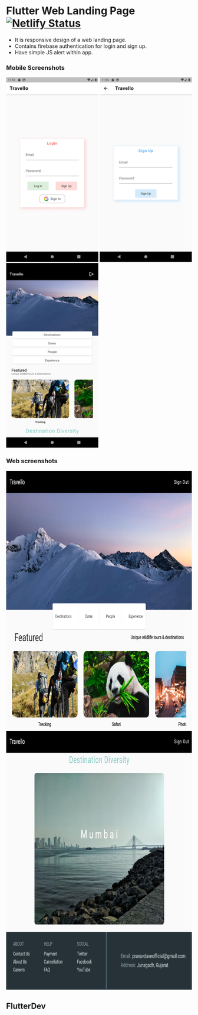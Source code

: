 # Flutter Web Landing Page  [![Netlify Status](https://api.netlify.com/api/v1/badges/fd1a844d-f02f-4d93-9c57-5aed2a8d25ef/deploy-status)](https://app.netlify.com/sites/gotravell/deploys)

- It is responsive design of a web landing page.
- Contains firebase authentication for login and sign up.
- Have simple JS alert within app.

### Mobile Screenshots

<img src="screenshots/s1.png" height="500em"/> <img src="screenshots/s2.png" height="500em"/> <img src="screenshots/home.png" height="500em"/>

### Web screenshots

<img src="screenshots/web1.png" height="701px" width="765px"/>
<img src="screenshots/web2.png" height="701px" width="765px"/>

## FlutterDev
